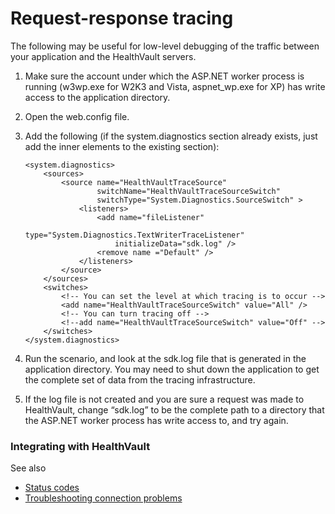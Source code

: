 Request-response tracing
========================

The following may be useful for low-level debugging of the traffic between your application and the HealthVault servers.

1.  Make sure the account under which the ASP.NET worker process is running (w3wp.exe for W2K3 and Vista, aspnet\_wp.exe for XP) has write access to the application directory.
2.  Open the web.config file.
3.  Add the following (if the system.diagnostics section already exists, just add the inner elements to the existing section):

        <system.diagnostics>
            <sources>
                <source name="HealthVaultTraceSource"
                        switchName="HealthVaultTraceSourceSwitch"
                        switchType="System.Diagnostics.SourceSwitch" >
                    <listeners>
                        <add name="fileListener"
                            type="System.Diagnostics.TextWriterTraceListener"
                            initializeData="sdk.log" />
                        <remove name ="Default" />
                    </listeners>
                </source>
            </sources>
            <switches>
                <!-- You can set the level at which tracing is to occur -->
                <add name="HealthVaultTraceSourceSwitch" value="All" />
                <!-- You can turn tracing off -->
                <!--add name="HealthVaultTraceSourceSwitch" value="Off" -->
            </switches>
        </system.diagnostics>

4.  Run the scenario, and look at the sdk.log file that is generated in the application directory. You may need to shut down the application to get the complete set of data from the tracing infrastructure.
5.  If the log file is not created and you are sure a request was made to HealthVault, change “sdk.log” to be the complete path to a directory that the ASP.NET worker process has write access to, and try again.

### Integrating with HealthVault

See also

-   <a href="status-codes.md" id="RightRailLinkListSection_14013_7">Status codes</a>
-   <a href="connection-troubleshooting.md" id="RightRailLinkListSection_14013_8">Troubleshooting connection problems</a>

